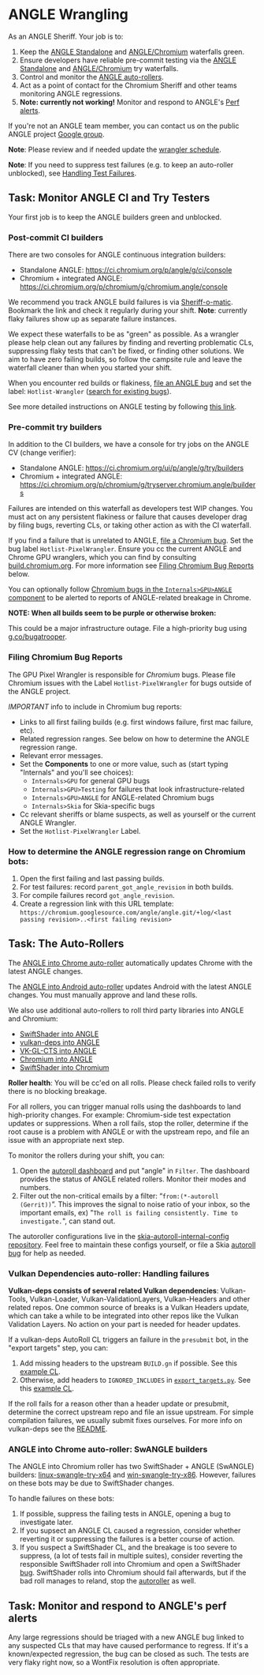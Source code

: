 # ANGLE Wrangling

As an ANGLE Sheriff. Your job is to:

 1. Keep the [ANGLE Standalone][StandaloneCI] and [ANGLE/Chromium][ANGLEChromiumCI] waterfalls green.
 1. Ensure developers have reliable pre-commit testing via the
    [ANGLE Standalone][StandaloneTry] and [ANGLE/Chromium][ANGLEChromiumTry] try waterfalls.
 1. Control and monitor the [ANGLE auto-rollers](#the-auto-rollers).
 1. Act as a point of contact for the Chromium Sheriff and other teams monitoring ANGLE regressions.
 1. **Note: currently not working!** Monitor and respond to ANGLE's [Perf alerts][PerfAlertGroup].

[StandaloneCI]: https://ci.chromium.org/p/angle/g/ci/console
[ANGLEChromiumCI]: https://ci.chromium.org/p/chromium/g/chromium.angle/console
[StandaloneTry]: https://ci.chromium.org/ui/p/angle/g/try/builders
[ANGLEChromiumTry]: https://ci.chromium.org/p/chromium/g/tryserver.chromium.angle/builders
[PerfAlertGroup]: https://groups.google.com/u/0/a/chromium.org/g/angle-perf-alerts

If you're not an ANGLE team member, you can contact us on the public ANGLE project
[Google group](https://groups.google.com/forum/#!forum/angleproject).

**Note**: Please review and if needed update the [wrangler schedule].

**Note**: If you need to suppress test failures (e.g. to keep an auto-roller unblocked), see
[Handling Test Failures](../doc/TestingAndProcesses.md).

[wrangler schedule]: https://rotations.corp.google.com/rotation/5080504293392384

## Task: Monitor ANGLE CI and Try Testers

Your first job is to keep the ANGLE builders green and unblocked.

### Post-commit CI builders

There are two consoles for ANGLE continuous integration builders:

 * Standalone ANGLE: https://ci.chromium.org/p/angle/g/ci/console
 * Chromium + integrated ANGLE: https://ci.chromium.org/p/chromium/g/chromium.angle/console

We recommend you track ANGLE build failures is via [Sheriff-o-matic][ANGLESoM].
Bookmark the link and check it regularly during your shift. **Note**:
currently flaky failures show up as separate failure instances.

[ANGLESoM]: https://sheriff-o-matic.appspot.com/angle

We expect these waterfalls to be as "green" as possible. As a wrangler
please help clean out any failures by finding and reverting problematic CLs,
suppressing flaky tests that can't be fixed, or finding other solutions. We
aim to have zero failing builds, so follow the campsite rule and leave the
waterfall cleaner than when you started your shift.

When you encounter red builds or flakiness, [file an ANGLE bug](http://anglebug.com/new)
and set the label: `Hotlist-Wrangler` ([search for existing bugs][WranglerBugs]).

[WranglerBugs]: https://bugs.chromium.org/p/angleproject/issues/list?q=Hotlist%3DWrangler&can=2

See more detailed instructions on ANGLE testing by following [this link](README.md).

### Pre-commit try builders

In addition to the CI builders, we have a console for try jobs on the ANGLE CV (change verifier):

 * Standalone ANGLE: https://ci.chromium.org/ui/p/angle/g/try/builders
 * Chromium + integrated ANGLE: https://ci.chromium.org/p/chromium/g/tryserver.chromium.angle/builders

Failures are intended on this waterfall as developers test WIP changes.
You must act on any persistent flakiness or failure that causes developer drag
by filing bugs, reverting CLs, or taking other action as with the CI waterfall.

If you find a failure that is unrelated to ANGLE, [file a Chromium bug](http://crbug.com/new).
Set the bug label `Hotlist-PixelWrangler`. Ensure you cc the current ANGLE and Chrome GPU
wranglers, which you can find by consulting
[build.chromium.org](https://ci.chromium.org/p/chromium/g/main/console).
For more information see [Filing Chromium Bug Reports](#filing-chromium-bug-reports) below.

You can optionally follow [Chromium bugs in the `Internals>GPU>ANGLE` component][ChromiumANGLEBugs]
to be alerted to reports of ANGLE-related breakage in Chrome.

[ChromiumANGLEBugs]: https://bugs.chromium.org/p/chromium/issues/list?q=component%3AInternals%3EGPU%3EANGLE&can=2

**NOTE: When all builds seem to be purple or otherwise broken:**

This could be a major infrastructure outage. File a high-priority bug using
[g.co/bugatrooper](http://g.co/bugatrooper).

### Filing Chromium Bug Reports

The GPU Pixel Wrangler is responsible for *Chromium* bugs. Please file
Chromium issues with the Label `Hotlist-PixelWrangler` for bugs outside of
the ANGLE project.

*IMPORTANT* info to include in Chromium bug reports:

 * Links to all first failing builds (e.g. first windows failure, first mac failure, etc).
 * Related regression ranges. See below on how to determine the ANGLE regression range.
 * Relevant error messages.
 * Set the **Components** to one or more value, such as (start typing "Internals" and you'll see choices):
   * `Internals>GPU` for general GPU bugs
   * `Internals>GPU>Testing` for failures that look infrastructure-related
   * `Internals>GPU>ANGLE` for ANGLE-related Chromium bugs
   * `Internals>Skia` for Skia-specific bugs
 * Cc relevant sheriffs or blame suspects, as well as yourself or the current ANGLE Wrangler.
 * Set the `Hotlist-PixelWrangler` Label.

### How to determine the ANGLE regression range on Chromium bots:

 1. Open the first failing and last passing builds.
 1. For test failures: record `parent_got_angle_revision` in both builds.
 1. For compile failures record `got_angle_revision`.
 1. Create a regression link with this URL template:
    `https://chromium.googlesource.com/angle/angle.git/+log/<last passing revision>..<first failing revision>`

## <a name="the-auto-rollers"></a>Task: The Auto-Rollers

The [ANGLE into Chrome auto-roller](https://autoroll.skia.org/r/angle-chromium-autoroll) automatically updates
Chrome with the latest ANGLE changes.

The [ANGLE into Android auto-roller](https://autoroll.skia.org/r/angle-android-autoroll) updates Android with
the latest ANGLE changes. You must manually approve and land these rolls.

We also use additional auto-rollers to roll third party libraries into ANGLE and Chromium:

 * [SwiftShader into ANGLE](https://autoroll.skia.org/r/swiftshader-angle-autoroll)
 * [vulkan-deps into ANGLE](https://autoroll.skia.org/r/vulkan-deps-angle-autoroll)
 * [VK-GL-CTS into ANGLE](https://autoroll.skia.org/r/vk-gl-cts-angle-autoroll)
 * [Chromium into ANGLE](https://autoroll.skia.org/r/chromium-angle-autoroll)
 * [SwiftShader into Chromium](https://autoroll.skia.org/r/swiftshader-chromium-autoroll)

**Roller health**: You will be cc'ed on all rolls. Please check failed rolls
  to verify there is no blocking breakage.

For all rollers, you can trigger manual rolls using the dashboards to land
high-priority changes. For example: Chromium-side test expectation updates or
suppressions. When a roll fails, stop the roller, determine if the root cause
is a problem with ANGLE or with the upstream repo, and file an issue with an
appropriate next step.

To monitor the rollers during your shift, you can:
  1. Open the [autoroll dashboard](https://autoroll.skia.org/) and put "angle" in `Filter`.  The dashboard provides the status of ANGLE related rollers.  Monitor their modes and numbers.
  1. Filter out the non-critical emails by a filter: “`from:(*-autoroll (Gerrit))`”.  This improves the signal to noise ratio of your inbox, so the important emails, ex) "`The roll is failing consistently. Time to investigate.`", can stand out.

The autoroller configurations live in the
[skia-autoroll-internal-config repository](https://skia.googlesource.com/skia-autoroll-internal-config.git/+/main/skia-public).
Feel free to maintain these configs yourself, or file a Skia [autoroll bug][SkiaAutorollBug]
for help as needed.

[SkiaAutorollBug]: https://bugs.chromium.org/p/skia/issues/entry?template=Autoroller+Bug

### Vulkan Dependencies auto-roller: Handling failures

**Vulkan-deps consists of several related Vulkan dependencies**: Vulkan-Tools,
Vulkan-Loader, Vulkan-ValidationLayers, Vulkan-Headers and other related
repos. One common source of breaks is a Vulkan Headers update, which can take
a while to be integrated into other repos like the Vulkan Validation Layers.
No action on your part is needed for header updates.

If a vulkan-deps AutoRoll CL triggers an failure in the `presubmit` bot, in
the "export targets" step, you can:

 1. Add missing headers to the upstream `BUILD.gn` if possible. See this [example CL][GNHeaderExample].
 1. Otherwise, add headers to `IGNORED_INCLUDES` in [`export_targets.py`][ExportTargetsPy]. See this
[example CL][ExportHeaderExample].

[GNHeaderExample]: https://github.com/KhronosGroup/Vulkan-Loader/pull/968
[ExportTargetsPy]: ../scripts/export_targets.py
[ExportHeaderExample]: https://chromium-review.googlesource.com/c/angle/angle/+/3399044

If the roll fails for a reason other than a header update or presubmit,
determine the correct upstream repo and file an issue upstream. For simple
compilation failures, we usually submit fixes ourselves. For more info on
vulkan-deps see the [README][VulkanDepsREADME].

[VulkanDepsREADME]: https://chromium.googlesource.com/vulkan-deps/+/refs/heads/main/README.md

### ANGLE into Chrome auto-roller: SwANGLE builders

The ANGLE into Chromium roller has two SwiftShader + ANGLE (SwANGLE) builders:
[linux-swangle-try-x64](https://luci-milo.appspot.com/p/chromium/builders/try/linux-swangle-try-x64)
and
[win-swangle-try-x86](https://luci-milo.appspot.com/p/chromium/builders/try/win-swangle-try-x86).
However, failures on these bots may be due to SwiftShader changes.

To handle failures on these bots:
1. If possible, suppress the failing tests in ANGLE, opening a bug to investigate later.
1. If you supsect an ANGLE CL caused a regression,
   consider whether reverting it or suppressing the failures is a better course of action.
1. If you suspect a SwiftShader CL, and the breakage is too severe to suppress,
   (a lot of tests fail in multiple suites),
   consider reverting the responsible SwiftShader roll into Chromium
   and open a SwiftShader [bug](http://go/swiftshaderbugs). SwiftShader rolls into Chromium
   should fail afterwards, but if the bad roll manages to reland,
   stop the [autoroller](https://autoroll.skia.org/r/swiftshader-chromium-autoroll) as well.

## Task: Monitor and respond to ANGLE's perf alerts

Any large regressions should be triaged with a new ANGLE bug linked to any suspected CLs that may
have caused performance to regress. If it's a known/expected regression, the bug can be closed as
such. The tests are very flaky right now, so a WontFix resolution is often appropriate.
